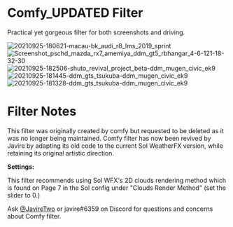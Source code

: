 # Comfy_UPDATED Filter
Practical yet gorgeous filter for both screenshots and driving.

![20210925-180621-macau-bk_audi_r8_lms_2019_sprint](https://user-images.githubusercontent.com/90503800/138020321-158302f6-e85f-4a65-9dba-ab3c1ee50a6e.png)
![Screenshot_pschd_mazda_rx7_amemiya_ddm_gt5_rbhangar_4-6-121-18-32-30](https://user-images.githubusercontent.com/90503800/138020327-09dfd6b3-f3b8-4a98-954b-46a58b94ba08.png)
![20210925-182506-shuto_revival_project_beta-ddm_mugen_civic_ek9](https://user-images.githubusercontent.com/90503800/138020334-dc3ffd93-4a24-4035-8d6b-a2f16f868726.png)
![20210925-181445-ddm_gts_tsukuba-ddm_mugen_civic_ek9](https://user-images.githubusercontent.com/90503800/138020337-399fd9c4-45ea-4e65-bfc0-4db3ec5e8cad.png)
![20210925-181328-ddm_gts_tsukuba-ddm_mugen_civic_ek9](https://user-images.githubusercontent.com/90503800/138020344-b6d31a82-ca9a-462a-b732-9b60a679d623.png)

# Filter Notes
This filter was originally created by comfy but requested to be deleted as it was no longer being maintained. Comfy filter has now been revived by Javire by adapting its old code to the current Sol WeatherFX version, while retaining its original artistic direction.

**Settings:**

This filter recommends using Sol WFX's 2D clouds rendering method which is found on Page 7 in the Sol config under "Clouds Render Method" (set the slider to 0.)

Ask [@JavireTwo](https://github.com/JavireTwo) or javire#6359 on Discord for questions and concerns about Comfy filter.
